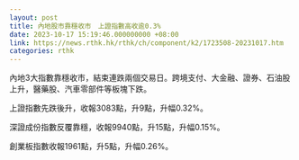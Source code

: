 ```yaml
---
layout: post
title: 內地股市靠穩收市　上證指數高收逾0.3%
date: 2023-10-17 15:19:46.000000000 +08:00
link: https://news.rthk.hk/rthk/ch/component/k2/1723508-20231017.htm
categories: rthk
---
```


內地3大指數靠穩收市，結束連跌兩個交易日。跨境支付、大金融、證券、石油股上升，醫藥股、汽車零部件等板塊下跌。

上證指數先跌後升，收報3083點，升9點，升幅0.32%。

深證成份指數反覆靠穩，收報9940點，升15點，升幅0.15%。

創業板指數收報1961點，升5點，升幅0.26%。

